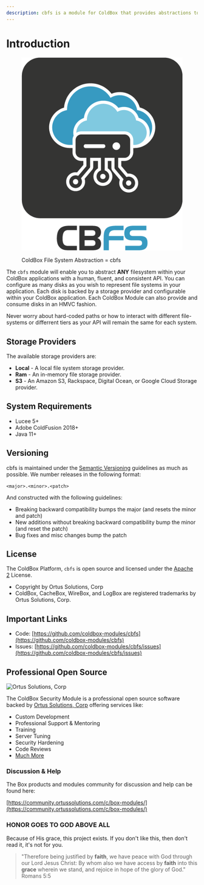 ```yaml
---
description: cbfs is a module for ColdBox that provides abstractions to any file system.
---
```


# Introduction

<figure><img src=".gitbook/assets/CBFS-M.png" alt=""><figcaption><p>ColdBox File System Abstraction = cbfs</p></figcaption></figure>

The `cbfs` module will enable you to abstract **ANY** filesystem within your ColdBox applications with a human, fluent, and consistent API. You can configure as many disks as you wish to represent file systems in your application. Each disk is backed by a storage provider and configurable within your ColdBox application.  Each ColdBox Module can also provide and consume disks in an HMVC fashion.

Never worry about hard-coded paths or how to interact with different file-systems or differrent tiers as your API will remain the same for each system.

## Storage Providers

The available storage providers are:

* **Local** - A local file system storage provider.
* **Ram** - An in-memory file storage provider.
* **S3** - An Amazon S3, Rackspace, Digital Ocean, or Google Cloud Storage provider.

## System Requirements

* Lucee 5+
* Adobe ColdFusion 2018+
* Java 11+

## Versioning

cbfs is maintained under the [Semantic Versioning](https://semver.org) guidelines as much as possible. We number releases in the following format:

```
<major>.<minor>.<patch>
```

And constructed with the following guidelines:

* Breaking backward compatibility bumps the major (and resets the minor and patch)
* New additions without breaking backward compatibility bump the minor (and reset the patch)
* Bug fixes and misc changes bump the patch

## License

The ColdBox Platform, `cbfs` is open source and licensed under the [Apache 2](http://www.apache.org/licenses/LICENSE-2.0.html) License.

* Copyright by Ortus Solutions, Corp
* ColdBox, CacheBox, WireBox, and LogBox are registered trademarks by Ortus Solutions, Corp.

## Important Links <a href="#important-links" id="important-links"></a>

* Code: [https://github.com/coldbox-modules/cbfs](https://github.com/coldbox-modules/cbfs)
* Issues: [https://github.com/coldbox-modules/cbfs/issues](https://github.com/coldbox-modules/cbfs/issues)

## Professional Open Source <a href="#professional-open-source" id="professional-open-source"></a>

![Ortus Solutions, Corp](https://blobscdn.gitbook.com/v0/b/gitbook-28427.appspot.com/o/assets%2F-LA-UVvG0NM7NpDzssBL%2F-LA-Uaei0WzTH7Su5CR7%2F-LA-UqN1BRXynZ7RUVO7%2Fortussolutions\_button.png?generation=1523647999385555\&alt=media)

The ColdBox Security Module is a professional open source software backed by [Ortus Solutions, Corp](http://www.ortussolutions.com/services) offering services like:

* Custom Development
* Professional Support & Mentoring
* Training
* Server Tuning
* Security Hardening
* Code Reviews
* [Much More](http://www.ortussolutions.com/services)

### Discussion & Help

The Box products and modules community for discussion and help can be found here:

[https://community.ortussolutions.com/c/box-modules/](https://community.ortussolutions.com/c/box-modules/)

### HONOR GOES TO GOD ABOVE ALL <a href="#honor-goes-to-god-above-all" id="honor-goes-to-god-above-all"></a>

Because of His grace, this project exists. If you don't like this, then don't read it, it's not for you.

> "Therefore being justified by **faith**, we have peace with God through our Lord Jesus Christ: By whom also we have access by **faith** into this **grace** wherein we stand, and rejoice in hope of the glory of God." Romans 5:5
